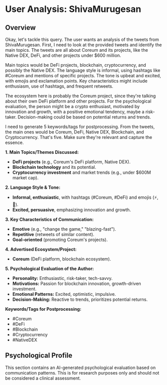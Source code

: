 # User Analysis: ShivaMurugesan

## Overview

<think>
Okay, let's tackle this query. The user wants an analysis of the tweets from ShivaMurugesan. First, I need to look at the provided tweets and identify the main topics. The tweets are all about Coreum and its projects, like the Native DEX, DeFi, and other projects under $600 million.

Main topics would be DeFi projects, blockchain, cryptocurrency, and possibly the Native DEX. The language style is informal, using hashtags like #Coreum and mentions of specific projects. The tone is upbeat and excited, with emojis and exclamation points. Key characteristics might include enthusiasm, use of hashtags, and frequent retweets.

The ecosystem here is probably the Coreum project, since they're talking about their own DeFi platform and other projects. For the psychological evaluation, the person might be a crypto enthusiast, motivated by innovation and growth, with a positive emotional tendency, maybe a risk-taker. Decision-making could be based on potential returns and trends.

I need to generate 5 keywords/tags for postprocessing. From the tweets, the main ones would be Coreum, DeFi, Native DEX, Blockchain, and Cryptocurrency. That's five. Make sure they're relevant and capture the essence.
</think>

**1. Main Topics/Themes Discussed:**  
- **DeFi projects** (e.g., Coreum's DeFi platform, Native DEX).  
- **Blockchain technology** and its potential.  
- **Cryptocurrency investment** and market trends (e.g., under $600M market cap).  

**2. Language Style & Tone:**  
- **Informal, enthusiastic**, with hashtags (#Coreum, #DeFi) and emojis (⚡, 🚨).  
- **Excited, persuasive**, emphasizing innovation and growth.  

**3. Key Characteristics of Communication:**  
- **Emotive** (e.g., "change the game," "blazing-fast").  
- **Repetitive** (retweets of similar content).  
- **Goal-oriented** (promoting Coreum's projects).  

**4. Advertised Ecosystem/Project:**  
- **Coreum** (DeFi platform, blockchain ecosystem).  

**5. Psychological Evaluation of the Author:**  
- **Personality:** Enthusiastic, risk-taker, tech-savvy.  
- **Motivations:** Passion for blockchain innovation, growth-driven investment.  
- **Emotional Patterns:** Excited, optimistic, impulsive.  
- **Decision-Making:** Reactive to trends, prioritizes potential returns.  

**Keywords/Tags for Postprocessing:**  
- #Coreum  
- #DeFi  
- #Blockchain  
- #Cryptocurrency  
- #NativeDEX

## Psychological Profile

This section contains an AI-generated psychological evaluation based on communication patterns. This is for research purposes only and should not be considered a clinical assessment.